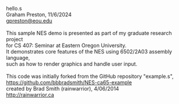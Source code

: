 hello.s<br>
Graham Preston, 11/6/2024<br>
<gpreston@eou.edu><br>
<br>
This sample NES demo is presented as part of my graduate research project<br>
for CS 407: Seminar at Eastern Oregon University.<br>
It demonstrates core features of the NES using 6502/2A03 assembly language,<br>
such as how to render graphics and handle user input.<br>
<br>
This code was initially forked from the GitHub repository "example.s",<br>
https://github.com/bbbradsmith/NES-ca65-example<br>
created by Brad Smith (rainwarrior), 4/06/2014<br>
http://rainwarrior.ca
